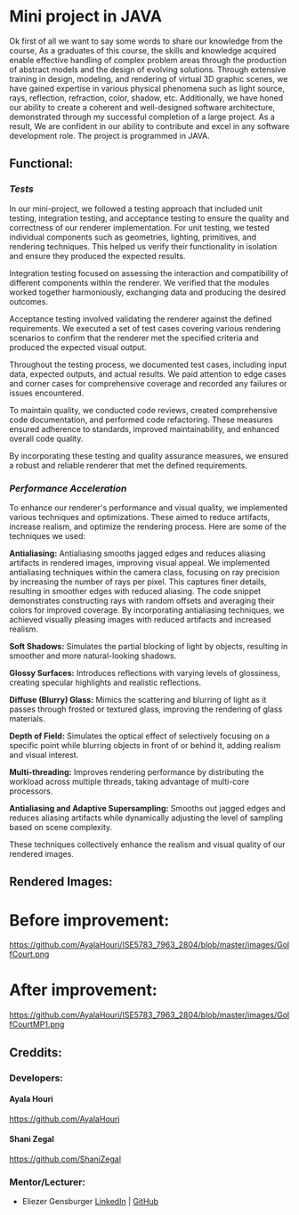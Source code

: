 # Mini project in JAVA

Ok first of all we want to say some words to share our knowledge from the course,
As a graduates of this course, the skills and knowledge
acquired enable effective handling of complex problem
areas through the production of abstract models and the
design of evolving solutions. Through extensive training in
design, modeling, and rendering of virtual 3D graphic
scenes, we have gained expertise in various physical
phenomena such as light source, rays, reflection,
refraction, color, shadow, etc. Additionally, we have honed our
ability to create a coherent and well-designed software
architecture, demonstrated through my successful
completion of a large project. As a result, We are confident in
our ability to contribute and excel in any software development role.
The project is programmed in JAVA.

## **Functional:**
### *Tests*
In our mini-project, we followed a testing approach that included unit testing,
integration testing, and acceptance testing to ensure the quality and correctness of our renderer implementation.
For unit testing, we tested individual components such as geometries, lighting, primitives, and rendering techniques.
This helped us verify their functionality in isolation and ensure they produced the expected results.

Integration testing focused on assessing the interaction and compatibility of different components within the renderer.
We verified that the modules worked together harmoniously, exchanging data and producing the desired outcomes.

Acceptance testing involved validating the renderer against the defined requirements.
We executed a set of test cases covering various rendering scenarios to confirm that the renderer met the specified criteria and produced the expected visual output.

Throughout the testing process, we documented test cases, including input data, expected outputs, and actual results.
We paid attention to edge cases and corner cases for comprehensive coverage and recorded any failures or issues encountered.

To maintain quality, we conducted code reviews, created comprehensive code documentation, and performed code refactoring.
These measures ensured adherence to standards, improved maintainability, and enhanced overall code quality.


By incorporating these testing and quality assurance measures, we ensured a robust and reliable renderer that met the defined requirements.

### *Performance Acceleration*
To enhance our renderer's performance and visual quality, we implemented various techniques and optimizations.
These aimed to reduce artifacts, increase realism, and optimize the rendering process.
Here are some of the techniques we used:

**Antialiasing:** Antialiasing smooths jagged edges and reduces aliasing artifacts in rendered images, improving visual appeal.
We implemented antialiasing techniques within the camera class, focusing on ray precision by increasing the number of rays per pixel.
This captures finer details, resulting in smoother edges with reduced aliasing.
The code snippet demonstrates constructing rays with random offsets and averaging their colors for improved coverage.
By incorporating antialiasing techniques, we achieved visually pleasing images with reduced artifacts and increased realism.

**Soft Shadows:** Simulates the partial blocking of light by objects, resulting in smoother and more natural-looking shadows.

**Glossy Surfaces:** Introduces reflections with varying levels of glossiness, creating specular highlights and realistic reflections.

**Diffuse (Blurry) Glass:** Mimics the scattering and blurring of light as it passes through frosted or textured glass, improving the rendering of glass materials.

**Depth of Field:** Simulates the optical effect of selectively focusing on a specific point while blurring objects in front of or behind it, adding realism and visual interest.

**Multi-threading:** Improves rendering performance by distributing the workload across multiple threads, taking advantage of multi-core processors.

**Antialiasing and Adaptive Supersampling:** Smooths out jagged edges and reduces aliasing artifacts while dynamically adjusting the level of sampling based on scene complexity.

These techniques collectively enhance the realism and visual quality of our rendered images.

## Rendered Images:
# Before improvement:
https://github.com/AyalaHouri/ISE5783_7963_2804/blob/master/images/GolfCourt.png
# After improvement:
https://github.com/AyalaHouri/ISE5783_7963_2804/blob/master/images/GolfCourtMP1.png
## Creddits:
### Developers:
#### Ayala Houri
https://github.com/AyalaHouri
#### Shani Zegal
https://github.com/ShaniZegal
### Mentor/Lecturer:
- Eliezer Gensburger  [LinkedIn](https://www.linkedin.com/in/גנסבורגר-אליעזר-56b14411/) | [GitHub](https://github.com/eliezergensburger)

